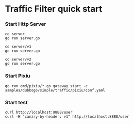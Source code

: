 # Traffic Filter quick start

### Start Http Server

```shell
cd server
go run server.go
```

```shell
cd server/v1
go run server.go
```

```shell
cd server/v2
go run server.go
```

### Start Pixiu

```shell
go run cmd/pixiu/*.go gateway start -c samples/dubbogo/simple/traffic/pixiu/conf.yaml
```

### Start test

```shell
curl http://localhost:8888/user
curl -H "canary-by-header: v1" http://localhost:8888/user
```
